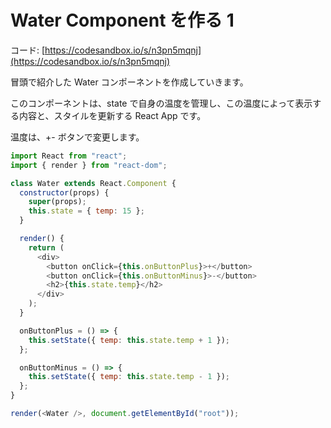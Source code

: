 # Water Component を作る 1

コード: [https://codesandbox.io/s/n3pn5mqnj](https://codesandbox.io/s/n3pn5mqnj)

冒頭で紹介した Water コンポーネントを作成していきます。

このコンポーネントは、state で自身の温度を管理し、この温度によって表示する内容と、スタイルを更新する React App です。

温度は、+- ボタンで変更します。

```js
import React from "react";
import { render } from "react-dom";

class Water extends React.Component {
  constructor(props) {
    super(props);
    this.state = { temp: 15 };
  }

  render() {
    return (
      <div>
        <button onClick={this.onButtonPlus}>+</button>
        <button onClick={this.onButtonMinus}>-</button>
        <h2>{this.state.temp}</h2>
      </div>
    );
  }

  onButtonPlus = () => {
    this.setState({ temp: this.state.temp + 1 });
  };

  onButtonMinus = () => {
    this.setState({ temp: this.state.temp - 1 });
  };
}

render(<Water />, document.getElementById("root"));

```